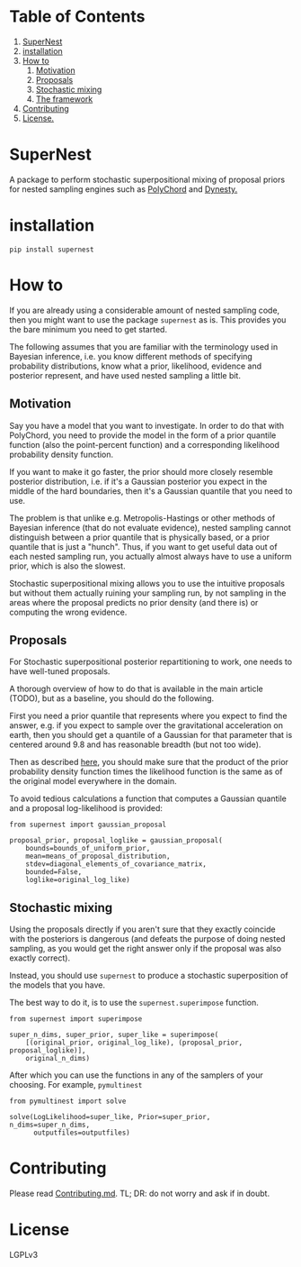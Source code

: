 # Table of Contents

1.  [SuperNest](#orgf827d34)
2.  [installation](#org5c67b97)
3.  [How to](#orgf74ac45)
	1.  [Motivation](#org2d127d6)
	2.  [Proposals](#org77cac4d)
	3.  [Stochastic mixing](#orge7c404c)
	4.  [The framework](#orge3fe113)
4.  [Contributing](#org9b33408)
5.  [License.](#orgcef4d1e)


<a id="orgf827d34"></a>

# SuperNest

A package to perform stochastic superpositional mixing of proposal
priors for nested sampling engines such as
[PolyChord](https://pypi.org/project/pypolychord/) and
[Dynesty.](https://pypi.org/project/dynesty/)


<a id="org5c67b97"></a>

# installation

	pip install supernest


<a id="orgf74ac45"></a>

# How to

If you are already using a considerable amount of nested sampling
code, then you might want to use the package `supernest` as is. This
provides you the bare minimum you need to get started.

The following assumes that you are familiar with the terminology
used in Bayesian inference, i.e. you know different methods of
specifying probability distributions, know what a prior, likelihood,
evidence and posterior represent, and have used nested sampling a
little bit.


<a id="org2d127d6"></a>

## Motivation

Say you have a model that you want to investigate. In order to do
that with PolyChord, you need to provide the model in the form of a
prior quantile function (also the point-percent function) and a
corresponding likelihood probability density function.

If you want to make it go faster, the prior should more closely
resemble posterior distribution, i.e. if it's a Gaussian posterior
you expect in the middle of the hard boundaries, then it's a
Gaussian quantile that you need to use.

The problem is that unlike e.g. Metropolis-Hastings or other
methods of Bayesian inference (that do not evaluate evidence),
nested sampling cannot distinguish between a prior quantile that is
physically based, or a prior quantile that is just a "hunch". Thus,
if you want to get useful data out of each nested sampling run, you
actually almost always have to use a uniform prior, which is also
the slowest.

Stochastic superpositional mixing allows you to use the intuitive
proposals but without them actually ruining your sampling run, by
not sampling in the areas where the proposal predicts no prior
density (and there is) or computing the wrong evidence.


<a id="org77cac4d"></a>

## Proposals

For Stochastic superpositional posterior repartitioning to work,
one needs to have well-tuned proposals.

A thorough overview of how to do that is available in the main
article (TODO), but as a baseline, you should do the following.

First you need a prior quantile that represents where you expect to
find the answer, e.g. if you expect to sample over the
gravitational acceleration on earth, then you should get a quantile
of a Gaussian for that parameter that is centered around 9.8 and
has reasonable breadth (but not too wide).

Then as described [here](https://arxiv.org/pdf/1908.04655.pdf), you
should make sure that the product of the prior probability density
function times the likelihood function is the same as of the original
model everywhere in the domain.

To avoid tedious calculations a function that computes a Gaussian
quantile and a proposal log-likelihood is provided:

	from supernest import gaussian_proposal

	proposal_prior, proposal_loglike = gaussian_proposal(
		bounds=bounds_of_uniform_prior,
		mean=means_of_proposal_distribution,
    	stdev=diagonal_elements_of_covariance_matrix,
    	bounded=False,
    	loglike=original_log_like)


<a id="orge7c404c"></a>

## Stochastic mixing

Using the proposals directly if you aren't sure that they exactly
coincide with the posteriors is dangerous (and defeats the purpose
of doing nested sampling, as you would get the right answer only if
the proposal was also exactly correct).

Instead, you should use `supernest` to produce a stochastic
superposition of the models that you have.

The best way to do it, is to use the `supernest.superimpose`
function.

	from supernest import superimpose

	super_n_dims, super_prior, super_like = superimpose(
    	[(original_prior, original_log_like), (proposal_prior, proposal_loglike)],
    	original_n_dims)

After which you can use the functions in any of the samplers of
your choosing. For example, `pymultinest`

	from pymultinest import solve

	solve(LogLikelihood=super_like, Prior=super_prior, n_dims=super_n_dims,
    	  outputfiles=outputfiles)

# Contributing

Please read [Contributing.md](./CONTRIBUTING.md).  TL; DR: do not
worry and ask if in doubt.


# License

LGPLv3

